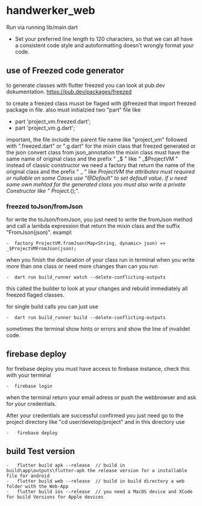 # handwerker_web

Run via running lib/main.dart

- Set your preferred line length to 120 characters, so that we can all have a consistent code style  and autoformatting doesn't wrongly format your code.
## use of Freezed code generator
to generate classes with flutter freezed you can look at pub.dev dokumentation. https://pub.dev/packages/freezed

to create a freezed class musst be flaged with  @freezed that import freezed package in file.
also must initialzied two "part" file like 

-   part 'project_vm.freezed.dart';
-   part 'project_vm.g.dart';

important, the file include the parent file name like "project_vm" followed with ".freezed.dart" or ".g.dart" for the mixin class that freezed generated or the json convert class from json_annotation
the mixin class must have the same name of original class and the prefix " _$ " like " _$ProjectVM "
instead of classic constructor we need a factory that return the name of the original class and the prefix " _ " like _ProjectVM
the attributes must required or nullable on some Cases use "@Default" to set defautl value.
if u need  some own mehtod for the generated class you must also write a private Constructor like " Project._();".
### freezed toJson/fromJson

for write the toJson/fromJson, you just need to write the fromJson method and call a lambda expression that return the mixin class and the suffix "FromJson(json)".
exampl:

    -  factory ProjectVM.fromJson(Map<String, dynamic> json) => _$ProjectVMFromJson(json);

when you finish the declaration of your class run in terminal 
when you write more than one class or need more changes than can you run

    -  dart run build_runner watch --delete-conflicting-outputs

this called the builder to look at your changes and rebuild immediately all freezed flaged classes.

for single build calls you can just use 

    -  dart run build_runner build --delete-conflicting-outputs   

sometimes the terminal show hints or errors and show the line of invalidet code.

## firebase deploy

for firebase deploy you must have access to firebase instance, check this with your terminal

    -  firebase login

when the terminal return your email adress or push the webbrowser and ask for your credentials.

After your credentials are successful confirmed you just need go to the project directory like  "cd user/develop/project" and in this directory use

    -   firebase deploy

## build Test version

    -   flutter build apk --release  // build in build\app\outputs\flutter-apk the release version for a installable file for android
    -   flutter build web --release  // build in build directory a web folder with the Web-App
    -   flutter build ios --release  // you need a MacOS device and XCode for build Versions for Apple devices


